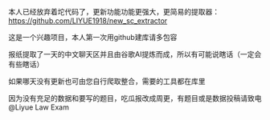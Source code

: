 本人已经放弃着坨代码了，更新功能功能更强大，更简易的提取器：https://github.com/LIYUE1918/new_sc_extractor

































这是一个兴趣项目，本人第一次用github建库请多包容

报纸提取了一天的中文聊天区并且由谷歌AI提炼而成，所以有可能说瞎话（一定会有些瞎话）

如果哪天没有更新也可由您自行爬取整合，需要的工具都在库里

因为没有充足的数据和要写的题目，吃瓜报改成周更，有题目或是数据投稿请致电@Liyue Law Exam
